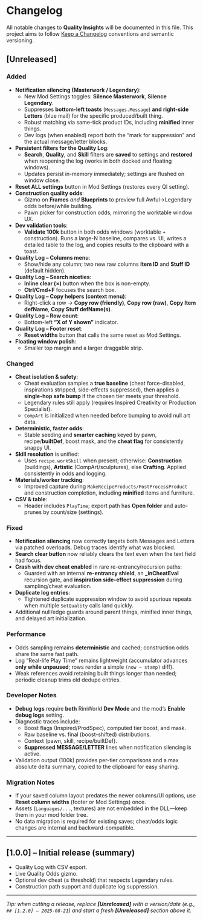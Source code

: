 # Changelog

All notable changes to **Quality Insights** will be documented in this file.
This project aims to follow [Keep a Changelog](https://keepachangelog.com/) conventions and semantic versioning.

## [Unreleased]

### Added
- **Notification silencing (Masterwork / Legendary)**:
  - New Mod Settings toggles: **Silence Masterwork**, **Silence Legendary**.
  - Suppresses **bottom-left toasts** (`Messages.Message`) **and** **right-side Letters** (blue mail) for the specific produced/built thing.
  - Robust matching via same-tick product IDs, including **minified** inner things.
  - Dev logs (when enabled) report both the “mark for suppression” and the actual message/letter blocks.
- **Persistent filters for the Quality Log**:
  - **Search**, **Quality**, and **Skill** filters are **saved** to settings and **restored** when reopening the log (works in both docked and floating windows).
  - Updates persist in-memory immediately; settings are flushed on window close.
- **Reset ALL settings** button in Mod Settings (restores every QI setting).
- **Construction quality odds**:
  - Gizmo on **Frames** *and* **Blueprints** to preview full Awful→Legendary odds before/while building.
  - Pawn picker for construction odds, mirroring the worktable window UX.
- **Dev validation tools**:
  - **Validate 100k** button in both odds windows (worktable + construction). Runs a large-N baseline, compares vs. UI, writes a detailed table to the log, and copies results to the clipboard with a toast.
- **Quality Log – Columns menu**:
  - Show/hide any column; two new raw columns **Item ID** and **Stuff ID** (default hidden).
- **Quality Log – Search niceties**:
  - **Inline clear (×)** button when the box is non-empty.
  - **Ctrl/Cmd+F** focuses the search box.
- **Quality Log – Copy helpers (context menu)**:
  - Right-click a row → **Copy row (friendly)**, **Copy row (raw)**, **Copy Item defName**, **Copy Stuff defName(s)**.
- **Quality Log – Row count**:
  - Bottom-left **“X of Y shown”** indicator.
- **Quality Log – Footer reset**:
  - **Reset widths** button that calls the same reset as Mod Settings.
- **Floating window polish**:
  - Smaller top margin and a larger draggable strip.

### Changed
- **Cheat isolation & safety**:
  - Cheat evaluation samples a **true baseline** (cheat force-disabled, inspirations stripped, side-effects suppressed), then applies a **single-hop safe bump** if the chosen tier meets your threshold.
  - Legendary rules still apply (requires Inspired Creativity or Production Specialist).
  - `CompArt` is initialized when needed before bumping to avoid null art data.
- **Deterministic, faster odds**:
  - Stable seeding and **smarter caching** keyed by pawn, recipe/**builtDef**, boost mask, and the **cheat flag** for consistently snappy UI.
- **Skill resolution** is unified:
  - Uses `recipe.workSkill` when present; otherwise: **Construction** (buildings), **Artistic** (CompArt/sculptures), else **Crafting**. Applied consistently in odds and logging.
- **Materials/worker tracking**:
  - Improved capture during `MakeRecipeProducts/PostProcessProduct` and construction completion, including **minified** items and furniture.
- **CSV & table**:
  - Header includes `PlayTime`; export path has **Open folder** and auto-prunes by count/size (settings).

### Fixed
- **Notification silencing** now correctly targets both Messages and Letters via patched overloads. Debug traces identify what was blocked.
- **Search clear button** now reliably clears the text even when the text field had focus.
- **Crash with dev cheat enabled** in rare re-entrancy/recursion paths:
  - Guarded with an internal **re-entrancy shield**, an **_inCheatEval** recursion gate, and **inspiration side-effect suppression** during sampling/cheat evaluation.
- **Duplicate log entries**:
  - Tightened duplicate suppression window to avoid spurious repeats when multiple `SetQuality` calls land quickly.
- Additional null/edge guards around parent things, minified inner things, and delayed art initialization.

### Performance
- Odds sampling remains **deterministic** and cached; construction odds share the same fast path.
- Log “Real-life Play Time” remains lightweight (accumulator advances **only while unpaused**; rows render a simple `(now − stamp)` diff).
- Weak references avoid retaining built things longer than needed; periodic cleanup trims old dedupe entries.

### Developer Notes
- **Debug logs** require **both** RimWorld **Dev Mode** and the mod’s **Enable debug logs** setting.
- Diagnostic traces include:
  - Boost flags (Inspired/ProdSpec), computed tier boost, and mask.
  - Raw baseline vs. final (boost-shifted) distributions.
  - Context (pawn, skill, recipe/builtDef).
  - **Suppressed MESSAGE/LETTER** lines when notification silencing is active.
- Validation output (100k) provides per-tier comparisons and a max absolute delta summary, copied to the clipboard for easy sharing.

### Migration Notes
- If your saved column layout predates the newer columns/UI options, use **Reset column widths** (footer or Mod Settings) once.
- Assets (`Languages/...`, textures) are not embedded in the DLL—keep them in your mod folder tree.
- No data migration is required for existing saves; cheat/odds logic changes are internal and backward-compatible.

---

## [1.0.0] – Initial release (summary)
- Quality Log with CSV export.
- Live Quality Odds gizmo.
- Optional dev cheat (≥ threshold) that respects Legendary rules.
- Construction path support and duplicate log suppression.

---

*Tip: when cutting a release, replace **[Unreleased]** with a version/date (e.g., `## [1.2.0] – 2025-08-21`) and start a fresh **[Unreleased]** section above it.*
